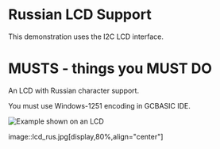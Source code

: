 # Russian LCD Support

This demonstration uses the I2C LCD interface. 


# MUSTS - things you MUST DO

An LCD with Russian character support.

You must use Windows-1251 encoding in GCBASIC IDE.

![Example shown on an LCD](lcd_rus.jpg)

image::lcd_rus.jpg[display,80%,align="center"] 


